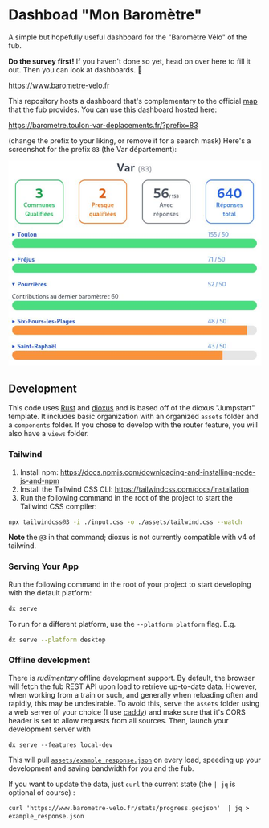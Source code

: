 # Dashboad "Mon Baromètre"

A simple but hopefully useful dashboard for the "Baromètre Vélo" of the fub.

**Do the survey first!**
If you haven't done so yet, head on over here to fill it out.
Then you can look at dashboards. 🙂

https://www.barometre-velo.fr

This repository hosts a dashboard that's complementary to the official [map][map] that the fub provides.
You can use this dashboard hosted here:

https://barometre.toulon-var-deplacements.fr/?prefix=83

(change the prefix to your liking, or remove it for a search mask)
Here's a screenshot for the prefix `83` (the Var département):

![screenshot.jpg](doc/screenshot.jpg)

[map]:https://www.barometre-velo.fr/dashboard.php



## Development

This code uses [Rust][rust] and [dioxus][dioxus] and is based off of the dioxus "Jumpstart" template.
It includes basic organization with an organized `assets` folder and a `components` folder.
If you chose to develop with the router feature, you will also have a `views` folder.

[rust]: https://www.rust-lang.org/
[dioxus]: https://dioxuslabs.com/

### Tailwind
1. Install npm: https://docs.npmjs.com/downloading-and-installing-node-js-and-npm
2. Install the Tailwind CSS CLI: https://tailwindcss.com/docs/installation
3. Run the following command in the root of the project to start the Tailwind CSS compiler:

```bash
npx tailwindcss@3 -i ./input.css -o ./assets/tailwind.css --watch
```

**Note** the `@3` in that command; dioxus is not currently compatible with v4 of tailwind.

### Serving Your App

Run the following command in the root of your project to start developing with the default platform:

```bash
dx serve
```

To run for a different platform, use the `--platform platform` flag. E.g.
```bash
dx serve --platform desktop
```

### Offline development

There is *rudimentary* offline development support.
By default, the browser will fetch the fub REST API upon load to retrieve up-to-date data.
However, when working from a train or such, and generally when reloading often and rapidly, this may be undesirable.
To avoid this, serve the `assets` folder using a web server of your choice (I use [caddy][caddy]) and make sure that it's CORS header is set to allow requests from all sources.
Then, launch your development server with

```terminal
dx serve --features local-dev
```
[caddy]: https://caddyserver.com

This will pull [`assets/example_response.json`](assets/example_response.json) on every load,
speeding up your development and saving bandwidth for you and the fub.

If you want to update the data, just `curl` the current state (the `| jq` is optional of course) :

```terminal
curl 'https://www.barometre-velo.fr/stats/progress.geojson'  | jq > example_response.json
```
